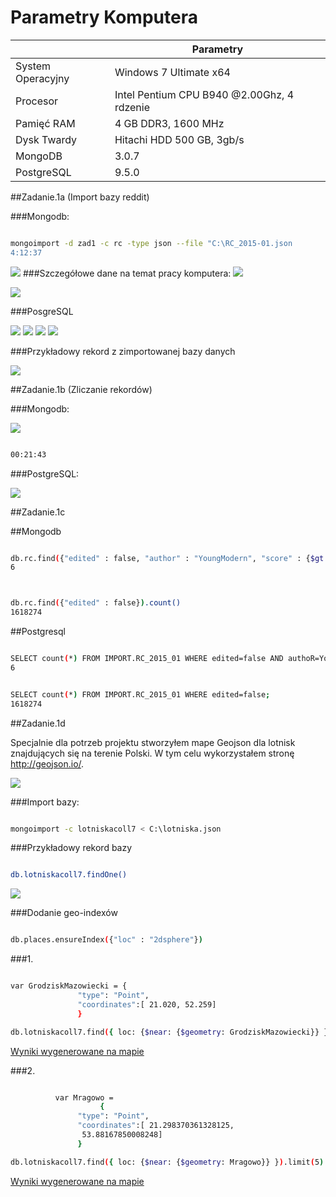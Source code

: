 # Parametry Komputera 
|                      |                  Parametry                 |
|----------------------|--------------------------------------------|
|System Operacyjny     | Windows 7 Ultimate x64                     |
|Procesor              | Intel Pentium CPU B940 @2.00Ghz, 4 rdzenie |
|Pamięć RAM            | 4 GB DDR3, 1600 MHz                        |
|Dysk Twardy           | Hitachi HDD 500 GB, 3gb/s                  |
|MongoDB			         | 3.0.7								                        		|
|PostgreSQL		    	   | 9.5.0							                      			|



##Zadanie.1a (Import bazy reddit)

###Mongodb:

```sh

mongoimport -d zad1 -c rc -type json --file "C:\RC_2015-01.json
4:12:37

```

![](http://i.imgur.com/xXI9ufd.png)
###Szczegółowe dane na temat pracy komputera:
![](http://i.imgur.com/NxwDz9G.png)

![](http://i.imgur.com/uAhKrty.png)




###PosgreSQL

![](http://i.imgur.com/94DjQth.png) ![](http://i.imgur.com/xQPbqXv.png) ![](http://i.imgur.com/RNDlbvY.png) ![](http://i.imgur.com/6jb0vwa.png)









###Przykładowy rekord z zimportowanej bazy danych

![](http://i.imgur.com/1iD73z5.png)


##Zadanie.1b (Zliczanie rekordów)

###Mongodb:

![](http://i.imgur.com/lLgdQq9.png)

```sh

00:21:43

```
###PostgreSQL:

![](http://i.imgur.com/hVpZ5yd.png)



##Zadanie.1c

##Mongodb

```sh

db.rc.find({"edited" : false, "author" : "YoungModern", "score" : {$gt: 15}}).count()
6

```
```sh


db.rc.find({"edited" : false}).count()
1618274

```




##Postgresql

```sh

SELECT count(*) FROM IMPORT.RC_2015_01 WHERE edited=false AND authoR=YoungModern AND score<15;
6

```

```sh

SELECT count(*) FROM IMPORT.RC_2015_01 WHERE edited=false;
1618274

```



##Zadanie.1d

Specjalnie dla potrzeb projektu stworzyłem mape Geojson dla lotnisk znajdujących się na terenie Polski. W tym celu wykorzystałem stronę http://geojson.io/.

![](http://i.imgur.com/1p9odFi.png)


###Import bazy:

```sh

mongoimport -c lotniskacoll7 < C:\lotniska.json

```

###Przykładowy rekord bazy

```sh

db.lotniskacoll7.findOne()

```

![](http://i.imgur.com/dYQXjHE.png)

###Dodanie geo-indexów

```sh

db.places.ensureIndex({"loc" : "2dsphere"})

```
###1.

```sh

var GrodziskMazowiecki = {
               "type": "Point",
               "coordinates":[ 21.020, 52.259]
               }

db.lotniskacoll7.find({ loc: {$near: {$geometry: GrodziskMazowiecki}} }).limit(3)

```

[Wyniki wygenerowane na mapie](https://github.com/wkulewicz/nosql.wk/blob/master/grodzisk.geojson)

###2.

```sh

		  var Mragowo = 
		            {
               "type": "Point",
               "coordinates":[ 21.298370361328125,
                53.88167850008248]
               }

db.lotniskacoll7.find({ loc: {$near: {$geometry: Mragowo}} }).limit(5)

```

[Wyniki wygenerowane na mapie](https://github.com/wkulewicz/nosql.wk/blob/master/mragowo.geojson)























